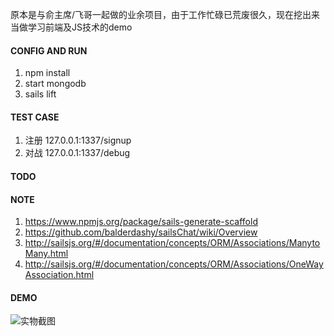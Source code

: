 原本是与俞主席/飞哥一起做的业余项目，由于工作忙碌已荒废很久，现在挖出来当做学习前端及JS技术的demo

#### CONFIG AND RUN

1. npm install
2. start mongodb
3. sails lift

#### TEST CASE

1. 注册 127.0.0.1:1337/signup
2. 对战 127.0.0.1:1337/debug

#### TODO

#### NOTE

1. https://www.npmjs.org/package/sails-generate-scaffold
2. https://github.com/balderdashy/sailsChat/wiki/Overview
3. http://sailsjs.org/#/documentation/concepts/ORM/Associations/ManytoMany.html
4. http://sailsjs.org/#/documentation/concepts/ORM/Associations/OneWayAssociation.html
 
#### DEMO

![实物截图](https://cloud.githubusercontent.com/assets/1892479/7452327/f3c611f4-f28e-11e4-82cd-88b48e3fb6fb.jpg)
